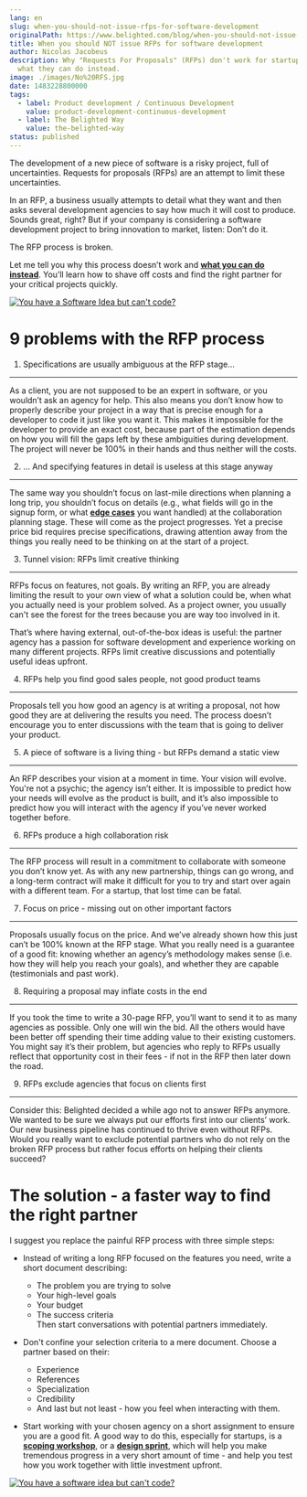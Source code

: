 ```yaml
---
lang: en
slug: when-you-should-not-issue-rfps-for-software-development
originalPath: https://www.belighted.com/blog/when-you-should-not-issue-rfps-for-software-development
title: When you should NOT issue RFPs for software development
author: Nicolas Jacobeus
description: Why "Requests For Proposals" (RFPs) don't work for startups and
  what they can do instead.
image: ./images/No%20RFS.jpg
date: 1483228800000
tags:
  - label: Product development / Continuous Development
    value: product-development-continuous-development
  - label: The Belighted Way
    value: the-belighted-way
status: published
---
```

The development of a new piece of software is a risky project, full of uncertainties. Requests for proposals (RFPs) are an attempt to limit these uncertainties.  
  
In an RFP, a business usually attempts to detail what they want and then asks several development agencies to say how much it will cost to produce. Sounds great, right? But if your company is considering a software development project to bring innovation to market, listen: Don’t do it.  
  
The RFP process is broken.  
  
Let me tell you why this process doesn’t work and **[what you can do instead](https://www.belighted.com/blog/why-scoping-workshop)**. You’ll learn how to shave off costs and find the right partner for your critical projects quickly.

[![You have a Software Idea but can't code?](https://no-cache.hubspot.com/cta/default/1684659/370139d4-de4e-4110-9c62-c564f92ccfd5.png)](https://cta-redirect.hubspot.com/cta/redirect/1684659/370139d4-de4e-4110-9c62-c564f92ccfd5)

9 problems with the RFP process
===============================

1) Specifications are usually ambiguous at the RFP stage...
-----------------------------------------------------------

As a client, you are not supposed to be an expert in software, or you wouldn’t ask an agency for help. This also means you don’t know how to properly describe your project in a way that is precise enough for a developer to code it just like you want it. This makes it impossible for the developer to provide an exact cost, because part of the estimation depends on how you will fill the gaps left by these ambiguities during development. The project will never be 100% in their hands and thus neither will the costs.

2) … And specifying features in detail is useless at this stage anyway
----------------------------------------------------------------------

The same way you shouldn’t focus on last-mile directions when planning a long trip, you shouldn’t focus on details (e.g., what fields will go in the signup form, or what **[edge cases](https://en.wikipedia.org/wiki/Edge_case)** you want handled) at the collaboration planning stage. These will come as the project progresses. Yet a precise price bid requires precise specifications, drawing attention away from the things you really need to be thinking on at the start of a project.

3) Tunnel vision: RFPs limit creative thinking
----------------------------------------------

RFPs focus on features, not goals. By writing an RFP, you are already limiting the result to your own view of what a solution could be, when what you actually need is your problem solved. As a project owner, you usually can't see the forest for the trees because you are way too involved in it.  
  
That’s where having external, out-of-the-box ideas is useful: the partner agency has a passion for software development and experience working on many different projects. RFPs limit creative discussions and potentially useful ideas upfront.

4) RFPs help you find good sales people, not good product teams
---------------------------------------------------------------

Proposals tell you how good an agency is at writing a proposal, not how good they are at delivering the results you need. The process doesn’t encourage you to enter discussions with the team that is going to deliver your product.

5) A piece of software is a living thing - but RFPs demand a static view
------------------------------------------------------------------------

An RFP describes your vision at a moment in time. Your vision will evolve. You're not a psychic; the agency isn’t either. It is impossible to predict how your needs will evolve as the product is built, and it’s also impossible to predict how you will interact with the agency if you’ve never worked together before.

6) RFPs produce a high collaboration risk
-----------------------------------------

The RFP process will result in a commitment to collaborate with someone you don’t know yet. As with any new partnership, things can go wrong, and a long-term contract will make it difficult for you to try and start over again with a different team. For a startup, that lost time can be fatal.

7) Focus on price - missing out on other important factors
----------------------------------------------------------

Proposals usually focus on the price. And we’ve already shown how this just can’t be 100% known at the RFP stage. What you really need is a guarantee of a good fit: knowing whether an agency’s methodology makes sense (i.e. how they will help you reach your goals), and whether they are capable (testimonials and past work).

8) Requiring a proposal may inflate costs in the end
----------------------------------------------------

If you took the time to write a 30-page RFP, you’ll want to send it to as many agencies as possible. Only one will win the bid. All the others would have been better off spending their time adding value to their existing customers. You might say it’s their problem, but agencies who reply to RFPs usually reflect that opportunity cost in their fees - if not in the RFP then later down the road.

9) RFPs exclude agencies that focus on clients first
----------------------------------------------------

Consider this: Belighted decided a while ago not to answer RFPs anymore. We wanted to be sure we always put our efforts first into our clients’ work. Our new business pipeline has continued to thrive even without RFPs. Would you really want to exclude potential partners who do not rely on the broken RFP process but rather focus efforts on helping their clients succeed?

The solution - a faster way to find the right partner
=====================================================

I suggest you replace the painful RFP process with three simple steps:

*   Instead of writing a long RFP focused on the features you need, write a short document describing:
    *   The problem you are trying to solve
    *   Your high-level goals
    *   Your budget
    *   The success criteria  
        Then start conversations with potential partners immediately.

*   Don't confine your selection criteria to a mere document. Choose a partner based on their:
    *   Experience
    *   References
    *   Specialization
    *   Credibility
    *   And last but not least - how you feel when interacting with them.  
          
        
*   Start working with your chosen agency on a short assignment to ensure you are a good fit. A good way to do this, especially for startups, is a **[scoping workshop](/scoping-workshop)**, or a **[design sprint](/design-sprint)**, which will help you make tremendous progress in a very short amount of time - and help you test how you work together with little investment upfront.

[![You have a software idea but can't code?](https://no-cache.hubspot.com/cta/default/1684659/2a757af5-8c70-4e5b-bd84-3e0c399fa61d.png)](https://cta-redirect.hubspot.com/cta/redirect/1684659/2a757af5-8c70-4e5b-bd84-3e0c399fa61d)